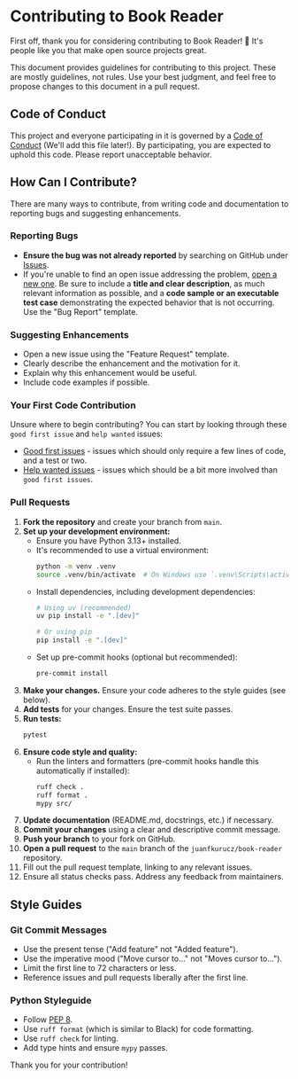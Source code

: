 # Contributing to Book Reader

First off, thank you for considering contributing to Book Reader! 🎉 It's people like you that make open source projects great.

This document provides guidelines for contributing to this project. These are mostly guidelines, not rules. Use your best judgment, and feel free to propose changes to this document in a pull request.

## Code of Conduct

This project and everyone participating in it is governed by a [Code of Conduct](CODE_OF_CONDUCT.md) (We'll add this file later!). By participating, you are expected to uphold this code. Please report unacceptable behavior.

## How Can I Contribute?

There are many ways to contribute, from writing code and documentation to reporting bugs and suggesting enhancements.

### Reporting Bugs

- **Ensure the bug was not already reported** by searching on GitHub under [Issues](https://github.com/juanfkurucz/book-reader/issues).
- If you're unable to find an open issue addressing the problem, [open a new one](https://github.com/juanfkurucz/book-reader/issues/new/choose). Be sure to include a **title and clear description**, as much relevant information as possible, and a **code sample or an executable test case** demonstrating the expected behavior that is not occurring. Use the "Bug Report" template.

### Suggesting Enhancements

- Open a new issue using the "Feature Request" template.
- Clearly describe the enhancement and the motivation for it.
- Explain why this enhancement would be useful.
- Include code examples if possible.

### Your First Code Contribution

Unsure where to begin contributing? You can start by looking through these `good first issue` and `help wanted` issues:

- [Good first issues](https://github.com/juanfkurucz/book-reader/labels/good%20first%20issue) - issues which should only require a few lines of code, and a test or two.
- [Help wanted issues](https://github.com/juanfkurucz/book-reader/labels/help%20wanted) - issues which should be a bit more involved than `good first issues`.

### Pull Requests

1.  **Fork the repository** and create your branch from `main`.
2.  **Set up your development environment:**
    - Ensure you have Python 3.13+ installed.
    - It's recommended to use a virtual environment:
      ```bash
      python -m venv .venv
      source .venv/bin/activate  # On Windows use `.venv\Scripts\activate`
      ```
    - Install dependencies, including development dependencies:
      ```bash
      # Using uv (recommended)
      uv pip install -e ".[dev]"

      # Or using pip
      pip install -e ".[dev]"
      ```
    - Set up pre-commit hooks (optional but recommended):
      ```bash
      pre-commit install
      ```
3.  **Make your changes.** Ensure your code adheres to the style guides (see below).
4.  **Add tests** for your changes. Ensure the test suite passes.
5.  **Run tests:**
    ```bash
    pytest
    ```
6.  **Ensure code style and quality:**
    - Run the linters and formatters (pre-commit hooks handle this automatically if installed):
      ```bash
      ruff check .
      ruff format .
      mypy src/
      ```
7.  **Update documentation** (README.md, docstrings, etc.) if necessary.
8.  **Commit your changes** using a clear and descriptive commit message.
9.  **Push your branch** to your fork on GitHub.
10. **Open a pull request** to the `main` branch of the `juanfkurucz/book-reader` repository.
11. Fill out the pull request template, linking to any relevant issues.
12. Ensure all status checks pass. Address any feedback from maintainers.

## Style Guides

### Git Commit Messages

- Use the present tense ("Add feature" not "Added feature").
- Use the imperative mood ("Move cursor to..." not "Moves cursor to...").
- Limit the first line to 72 characters or less.
- Reference issues and pull requests liberally after the first line.

### Python Styleguide

- Follow [PEP 8](https://www.python.org/dev/peps/pep-0008/).
- Use `ruff format` (which is similar to Black) for code formatting.
- Use `ruff check` for linting.
- Add type hints and ensure `mypy` passes.

Thank you for your contribution!
